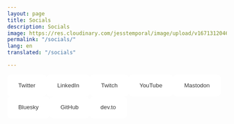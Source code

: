 ```yaml
---
layout: page
title: Socials
description: Socials
image: https://res.cloudinary.com/jesstemporal/image/upload/v1671312046/logo_mh5fv4.png
permalink: "/socials/"
lang: en
translated: "/socials"

---
```

<div>
<a href="https://twitter.com/jesstemporal"><button class="social-btn">Twitter</button></a>

<a href="https://linkedin.com/in/jessicatemporal/"><button class="social-btn">LinkedIn</button></a>

<a href="https://twitch.tv/jesstemporal/"><button class="social-btn">Twitch</button></a>

<a href="
https://www.youtube.com/@jesstemporal"><button class="social-btn">YouTube</button></a>

<a href="
https://mastodon.online/@jesstemporal"><button class="social-btn">Mastodon</button></a>

<a href="
https://bsky.app/profile/jesstemporal.bsky.social"><button class="social-btn">Bluesky</button></a>

<a href="
https://github.com/jtemporal"><button class="social-btn">GitHub</button></a>

<a href="
https://dev.to/jesstemporal"><button class="social-btn">dev.to</button></a>

<style>
    .social-btn {
          background-color: white;
          color:#383838;
          border-radius: 8px;
          height: 50px;
          padding-left: 5%;
          padding-right: 5%;
          border: #ddd;
          float: left;
      }
      .social-btn:hover {
        background-color: #1bacaf;
        color: 1px solid #ddd;
        color: white;
        
      }
      .social-btn:focus {
        color: #1bacaf;
        border-color: 1px solid #ddd;
      }
</style>